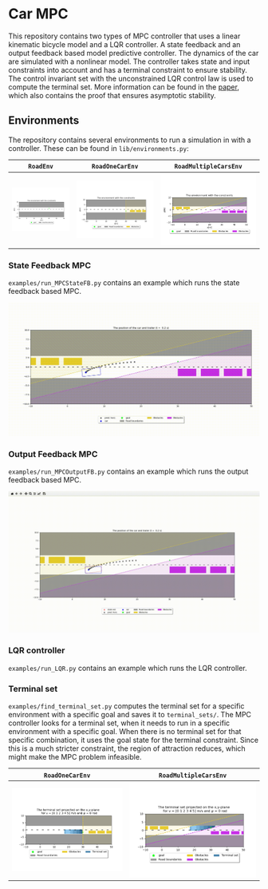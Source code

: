 # Car MPC
This repository contains two types of MPC controller that uses a linear kinematic bicycle model and a LQR controller.
A state feedback and an output feedback based model predictive controller.
The dynamics of the car are simulated with a nonlinear model.
The controller takes state and input constraints into account and has a terminal constraint to ensure stability.
The control invariant set with the unconstrained LQR control law is used to compute the terminal set.
More information can be found in the [paper](media/paper.pdf), which also contains the proof that ensures asymptotic stability.

## Environments
The repository contains several environments to run a simulation in with a controller. These can be found in `lib/environments.py`:

|                `RoadEnv`                 |                `RoadOneCarEnv`                 |                `RoadMultipleCarsEnv`                 |
|:----------------------------------------:|:----------------------------------------------:|:----------------------------------------------------:|
| ![Environments plots](media/RoadEnv.png) | ![Environments plots](media/RoadOneCarEnv.png) | ![Environments plots](media/RoadMultipleCarsEnv.png) |

### State Feedback MPC
`examples/run_MPCStateFB.py` contains an example which runs the state feedback based MPC.

![State Feedback MPC simulation .gif](media/MPCStateFB.gif)

### Output Feedback MPC
`examples/run_MPCOutputFB.py` contains an example which runs the output feedback based MPC.

![Output Feedback MPC simulation .gif](media/MPCOutputFB.gif)

### LQR controller
`examples/run_LQR.py` contains an example which runs the LQR controller.

### Terminal set
`examples/find_terminal_set.py` computes the terminal set for a specific environment with a specific goal and saves it to `terminal_sets/`.
The MPC controller looks for a terminal set, when it needs to run in a specific environment with a specific goal.
When there is no terminal set for that specific combination, it uses the goal state for the terminal constraint.
Since this is a much stricter constraint, the region of attraction reduces, which might make the MPC problem infeasible.


|                      `RoadOneCarEnv`                      |                      `RoadMultipleCarsEnv`                      |
|:---------------------------------------------------------:|:---------------------------------------------------------------:|
| ![Terminal set RoadOneCarEnv](media/TermSetOneCarEnv.png) | ![Terminal set RoadOneCarEnv](media/TermSetMultipleCarsEnv.png) |

